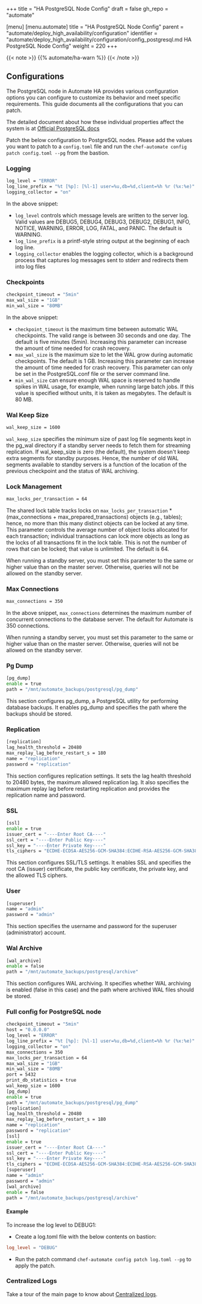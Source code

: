 +++
title = "HA PostgreSQL Node Config"
draft = false
gh_repo = "automate"

[menu]
  [menu.automate]
    title = "HA PostgreSQL Node Config"
    parent = "automate/deploy_high_availability/configuration"
    identifier = "automate/deploy_high_availability/configuration/config_postgresql.md HA PostgreSQL Node Config"
    weight = 220
+++

{{< note >}}
{{% automate/ha-warn %}}
{{< /note >}}

## Configurations

The PostgreSQL node in Automate HA provides various configuration options you can configure to customize its behavior and meet specific requirements. This guide documents all the configurations that you can patch.

The detailed document about how these individual properties affect the system is at [Official PostgreSQL docs](https://www.postgresql.org/docs/13/)

Patch the below configuration to PostgreSQL nodes. Please add the values you want to patch to a `config.toml` file and run the `chef-automate config patch config.toml --pg` from the bastion.

### Logging

```bash
log_level = "ERROR"
log_line_prefix = "%t [%p]: [%l-1] user=%u,db=%d,client=%h %r (%x:%e)"
logging_collector = "on"
```

In the above snippet:

- `log_level` controls which message levels are written to the server log. Valid values are DEBUG5, DEBUG4, DEBUG3, DEBUG2, DEBUG1, INFO, NOTICE, WARNING, ERROR, LOG, FATAL, and PANIC. The default is WARNING.
- `log_line_prefix` is a printf-style string output at the beginning of each log line.
- `logging_collector` enables the logging collector, which is a background process that captures log messages sent to stderr and redirects them into log files

### Checkpoints

```bash
checkpoint_timeout = "5min"
max_wal_size = "1GB"
min_wal_size = "80MB"
```

In the above snippet:

- `checkpoint_timeout` is the maximum time between automatic WAL checkpoints. The valid range is between 30 seconds and one day. The default is five minutes (5min). Increasing this parameter can increase the amount of time needed for crash recovery.
- `max_wal_size` is the maximum size to let the WAL grow during automatic checkpoints. The default is 1 GB. Increasing this parameter can increase the amount of time needed for crash recovery. This parameter can only be set in the PostgreSQL.conf file or the server command line.
- `min_wal_size` can ensure enough WAL space is reserved to handle spikes in WAL usage, for example, when running large batch jobs. If this value is specified without units, it is taken as megabytes. The default is 80 MB.

### Wal Keep Size

```bash
wal_keep_size = 1600
```

`wal_keep_size` specifies the minimum size of past log file segments kept in the pg_wal directory if a standby server needs to fetch them for streaming replication. If wal_keep_size is zero (the default), the system doesn't keep extra segments for standby purposes. Hence, the number of old WAL segments available to standby servers is a function of the location of the previous checkpoint and the status of WAL archiving.

### Lock Management

```bash
max_locks_per_transaction = 64
```

The shared lock table tracks locks on `max_locks_per_transaction` * (max_connections + max_prepared_transactions) objects (e.g., tables); hence, no more than this many distinct objects can be locked at any time. This parameter controls the average number of object locks allocated for each transaction; individual transactions can lock more objects as long as the locks of all transactions fit in the lock table. This is not the number of rows that can be locked; that value is unlimited. The default is 64.

When running a standby server, you must set this parameter to the same or higher value than on the master server. Otherwise, queries will not be allowed on the standby server.

### Max Connections

```bash
max_connections = 350
```

In the above snippet, `max_connections` determines the maximum number of concurrent connections to the database server. The default for Automate is 350 connections.

When running a standby server, you must set this parameter to the same or higher value than on the master server. Otherwise, queries will not be allowed on the standby server.

### Pg Dump

```bash
[pg_dump]
enable = true
path = "/mnt/automate_backups/postgresql/pg_dump"
```

This section configures pg_dump, a PostgreSQL utility for performing database backups. It enables pg_dump and specifies the path where the backups should be stored.

### Replication

```bash
[replication]
lag_health_threshold = 20480
max_replay_lag_before_restart_s = 180
name = "replication"
password = "replication"
```

This section configures replication settings. It sets the lag health threshold to 20480 bytes, the maximum allowed replication lag. It also specifies the maximum replay lag before restarting replication and provides the replication name and password.

### SSL

```bash
[ssl]
enable = true
issuer_cert = "----Enter Root CA----"
ssl_cert = "----Enter Public Key----"
ssl_key = "----Enter Private Key----"
tls_ciphers = "ECDHE-ECDSA-AES256-GCM-SHA384:ECDHE-RSA-AES256-GCM-SHA384:ECDHE-ECDSA-CHACHA20-POLY1305:ECDHE-RSA-CHACHA20-POLY1305:ECDHE-ECDSA-AES128-GCM-SHA256:ECDHE-RSA-AES128-GCM-SHA256"
```

This section configures SSL/TLS settings. It enables SSL and specifies the root CA (issuer) certificate, the public key certificate, the private key, and the allowed TLS ciphers.

### User

```bash
[superuser]
name = "admin"
password = "admin"
```

This section specifies the username and password for the superuser (administrator) account.

### Wal Archive

```bash
[wal_archive]
enable = false
path = "/mnt/automate_backups/postgresql/archive"
```

This section configures WAL archiving. It specifies whether WAL archiving is enabled (false in this case) and the path where archived WAL files should be stored.

### Full config for PostgreSQL node

```bash
checkpoint_timeout = "5min"
host = "0.0.0.0"
log_level = "ERROR"
log_line_prefix = "%t [%p]: [%l-1] user=%u,db=%d,client=%h %r (%x:%e)"
logging_collector = "on"
max_connections = 350
max_locks_per_transaction = 64
max_wal_size = "1GB"
min_wal_size = "80MB"
port = 5432
print_db_statistics = true
wal_keep_size = 1600
[pg_dump]
enable = true
path = "/mnt/automate_backups/postgresql/pg_dump"
[replication]
lag_health_threshold = 20480
max_replay_lag_before_restart_s = 180
name = "replication"
password = "replication"
[ssl]
enable = true
issuer_cert = "----Enter Root CA----"
ssl_cert = "----Enter Public Key----"
ssl_key = "----Enter Private Key----"
tls_ciphers = "ECDHE-ECDSA-AES256-GCM-SHA384:ECDHE-RSA-AES256-GCM-SHA384:ECDHE-ECDSA-CHACHA20-POLY1305:ECDHE-RSA-CHACHA20-POLY1305:ECDHE-ECDSA-AES128-GCM-SHA256:ECDHE-RSA-AES128-GCM-SHA256"
[superuser]
name = "admin"
password = "admin"
[wal_archive]
enable = false
path = "/mnt/automate_backups/postgresql/archive"
```

#### Example

To increase the log level to DEBUG1:

- Create a log.toml file with the below contents on bastion:

```toml
log_level = "DEBUG"
```

- Run the patch command `chef-automate config patch log.toml --pg` to apply the patch.

### Centralized Logs

Take a tour of the main page to know about [Centralized logs](/automate/centralizing_log/).
